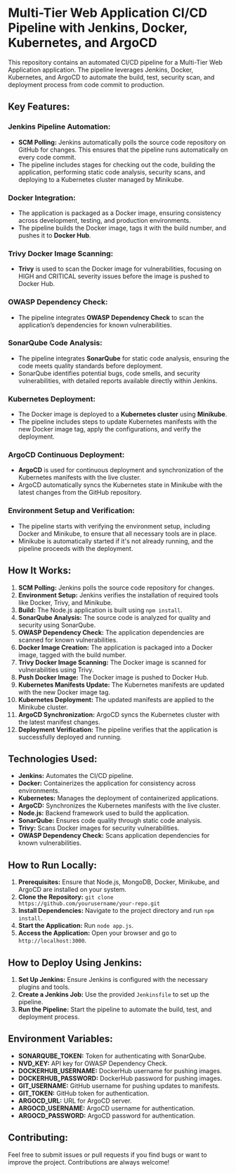 # Multi-Tier Web Application CI/CD Pipeline with Jenkins, Docker, Kubernetes, and ArgoCD

This repository contains an automated CI/CD pipeline for a Multi-Tier Web Application application. The pipeline leverages Jenkins, Docker, Kubernetes, and ArgoCD to automate the build, test, security scan, and deployment process from code commit to production.


## Key Features:

### Jenkins Pipeline Automation:
- **SCM Polling:** Jenkins automatically polls the source code repository on GitHub for changes. This ensures that the pipeline runs automatically on every code commit.
- The pipeline includes stages for checking out the code, building the application, performing static code analysis, security scans, and deploying to a Kubernetes cluster managed by Minikube.

### Docker Integration:
- The application is packaged as a Docker image, ensuring consistency across development, testing, and production environments.
- The pipeline builds the Docker image, tags it with the build number, and pushes it to **Docker Hub**.

### Trivy Docker Image Scanning:
- **Trivy** is used to scan the Docker image for vulnerabilities, focusing on HIGH and CRITICAL severity issues before the image is pushed to Docker Hub.

### OWASP Dependency Check:
- The pipeline integrates **OWASP Dependency Check** to scan the application’s dependencies for known vulnerabilities.

### SonarQube Code Analysis:
- The pipeline integrates **SonarQube** for static code analysis, ensuring the code meets quality standards before deployment.
- SonarQube identifies potential bugs, code smells, and security vulnerabilities, with detailed reports available directly within Jenkins.

### Kubernetes Deployment:
- The Docker image is deployed to a **Kubernetes cluster** using **Minikube**.
- The pipeline includes steps to update Kubernetes manifests with the new Docker image tag, apply the configurations, and verify the deployment.

### ArgoCD Continuous Deployment:
- **ArgoCD** is used for continuous deployment and synchronization of the Kubernetes manifests with the live cluster.
- ArgoCD automatically syncs the Kubernetes state in Minikube with the latest changes from the GitHub repository.

### Environment Setup and Verification:
- The pipeline starts with verifying the environment setup, including Docker and Minikube, to ensure that all necessary tools are in place.
- Minikube is automatically started if it's not already running, and the pipeline proceeds with the deployment.

## How It Works:

1. **SCM Polling:** Jenkins polls the source code repository for changes.
2. **Environment Setup:** Jenkins verifies the installation of required tools like Docker, Trivy, and Minikube.
3. **Build:** The Node.js application is built using `npm install`.
4. **SonarQube Analysis:** The source code is analyzed for quality and security using SonarQube.
5. **OWASP Dependency Check:** The application dependencies are scanned for known vulnerabilities.
6. **Docker Image Creation:** The application is packaged into a Docker image, tagged with the build number.
7. **Trivy Docker Image Scanning:** The Docker image is scanned for vulnerabilities using Trivy.
8. **Push Docker Image:** The Docker image is pushed to Docker Hub.
9. **Kubernetes Manifests Update:** The Kubernetes manifests are updated with the new Docker image tag.
10. **Kubernetes Deployment:** The updated manifests are applied to the Minikube cluster.
11. **ArgoCD Synchronization:** ArgoCD syncs the Kubernetes cluster with the latest manifest changes.
12. **Deployment Verification:** The pipeline verifies that the application is successfully deployed and running.

## Technologies Used:

- **Jenkins:** Automates the CI/CD pipeline.
- **Docker:** Containerizes the application for consistency across environments.
- **Kubernetes:** Manages the deployment of containerized applications.
- **ArgoCD:** Synchronizes the Kubernetes manifests with the live cluster.
- **Node.js:** Backend framework used to build the application.
- **SonarQube:** Ensures code quality through static code analysis.
- **Trivy:** Scans Docker images for security vulnerabilities.
- **OWASP Dependency Check:** Scans application dependencies for known vulnerabilities.

## How to Run Locally:

1. **Prerequisites:** Ensure that Node.js, MongoDB, Docker, Minikube, and ArgoCD are installed on your system.
2. **Clone the Repository:** `git clone https://github.com/yourusername/your-repo.git`
3. **Install Dependencies:** Navigate to the project directory and run `npm install`.
4. **Start the Application:** Run `node app.js`.
5. **Access the Application:** Open your browser and go to `http://localhost:3000`.

## How to Deploy Using Jenkins:

1. **Set Up Jenkins:** Ensure Jenkins is configured with the necessary plugins and tools.
2. **Create a Jenkins Job:** Use the provided `Jenkinsfile` to set up the pipeline.
3. **Run the Pipeline:** Start the pipeline to automate the build, test, and deployment process.

## Environment Variables:

- **SONARQUBE_TOKEN:** Token for authenticating with SonarQube.
- **NVD_KEY:** API key for OWASP Dependency Check.
- **DOCKERHUB_USERNAME:** DockerHub username for pushing images.
- **DOCKERHUB_PASSWORD:** DockerHub password for pushing images.
- **GIT_USERNAME:** GitHub username for pushing updates to manifests.
- **GIT_TOKEN:** GitHub token for authentication.
- **ARGOCD_URL:** URL for ArgoCD server.
- **ARGOCD_USERNAME:** ArgoCD username for authentication.
- **ARGOCD_PASSWORD:** ArgoCD password for authentication.

## Contributing:

Feel free to submit issues or pull requests if you find bugs or want to improve the project. Contributions are always welcome!
